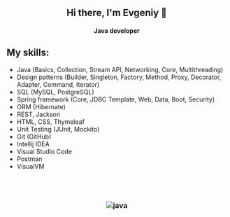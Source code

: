 <h2 align="center">Hi there, I'm Evgeniy 🤝 </h2>
<h4 align="center">Java developer </h4>

## My skills:
* Java (Basics, Collection, Stream API, Networking, Core, Multithreading)
* Design patterns (Builder, Singleton, Factory, Method, Proxy, Decorator, Adapter, Command, Iterator)
* SQL (MySQL, PostgreSQL)
* Spring framework (Core, JDBC Template, Web, Data, Boot, Security)
* ORM (Hibernate)
* REST, Jackson
* HTML, CSS, Thymeleaf
* Unit Testing (JUnit, Mockito)
* Git (GitHub)
* Intellij IDEA
* Visual Studio Code
* Postman
* VisualVM
</br>
</br>

<h3 align="center">
  <image align="center" src="https://img.shields.io/badge/java-%23ED8B00.svg?style=for-the-badge&logo=java&logoColor=white)" alt="java"/>
</h3>
